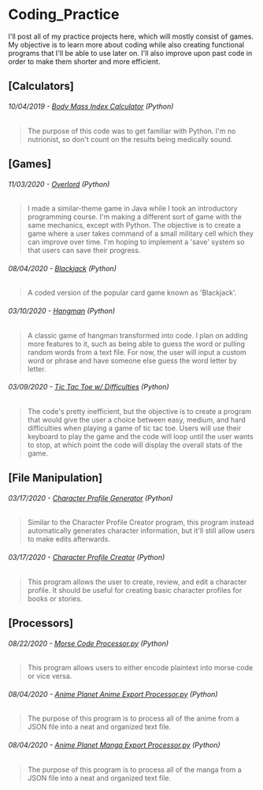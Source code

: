 # Coding_Practice
I'll post all of my practice projects here, which will mostly consist of games. My objective is to learn more about coding while also creating functional programs that I'll be able to use later on. I'll also improve upon past code in order to make them shorter and more efficient.

## [Calculators]

###### 10/04/2019 - [Body Mass Index Calculator](https://github.com/JawshyJ/Coding_Practice/blob/master/Calculators/Body%20Mass%20Index%20Calculator.py) (Python)
> The purpose of this code was to get familiar with Python. I'm no nutrionist, so don't count on the results being medically sound.


## [Games]

###### 11/03/2020 - [Overlord](https://github.com/JawshyJ/Coding_Practice/blob/master/Games/Overlord.py) (Python)
> I made a similar-theme game in Java while I took an introductory programming course. I'm making a different sort of game with the same mechanics, except with Python. The objective is to create a game where a user takes command of a small military cell which they can improve over time. I'm hoping to implement a 'save' system so that users can save their progress.

###### 08/04/2020 - [Blackjack](https://github.com/JawshyJ/Coding_Practice/blob/master/Games/Blackjack.py) (Python)
> A coded version of the popular card game known as 'Blackjack'.

###### 03/10/2020 - [Hangman](https://github.com/JawshyJ/Coding_Practice/blob/master/Games/Hangman.py) (Python)
> A classic game of hangman transformed into code. I plan on adding more features to it, such as being able to guess the word or pulling random words from a text file. For now, the user will input a custom word or phrase and have someone else guess the word letter by letter.

###### 03/09/2020 - [Tic Tac Toe w/ Difficulties](https://github.com/JawshyJ/Coding_Practice/blob/master/Games/Tic%20Tac%20Toe.py) (Python)
> The code's pretty inefficient, but the objective is to create a program that would give the user a choice between easy, medium, and hard difficulties when playing a game of tic tac toe. Users will use their keyboard to play the game and the code will loop until the user wants to stop, at which point the code will display the overall stats of the game.


## [File Manipulation]

###### 03/17/2020 - [Character Profile Generator](https://github.com/JawshyJ/Coding_Practice/tree/master/File%20Manipulation/Character%20Profile%20Generator) (Python)
> Similar to the Character Profile Creator program, this program instead automatically generates character information, but it'll still allow users to make edits afterwards.

###### 03/17/2020 - [Character Profile Creator](https://github.com/JawshyJ/Coding_Practice/blob/master/File%20Manipulation/Character%20Profile%20Creator.py) (Python)
> This program allows the user to create, review, and edit a character profile. It should be useful for creating basic character profiles for books or stories.


## [Processors]

###### 08/22/2020 - [Morse Code Processor.py](https://github.com/JawshyJ/Coding_Practice/blob/master/Processors/Morse%20Code%20Processor.py) (Python)
> This program allows users to either encode plaintext into morse code or vice versa.

###### 08/04/2020 - [Anime Planet Anime Export Processor.py](https://github.com/JawshyJ/Coding_Practice/blob/master/File%20Manipulation/Anime%20Plane%20Anime%20Export%20Processor.py) (Python)
> The purpose of this program is to process all of the anime from a JSON file into a neat and organized text file.

###### 08/04/2020 - [Anime Planet Manga Export Processor.py](https://github.com/JawshyJ/Coding_Practice/blob/master/File%20Manipulation/Anime%20Planet%20Manga%20Export%20Processor.py) (Python)
> The purpose of this program is to process all of the manga from a JSON file into a neat and organized text file.
